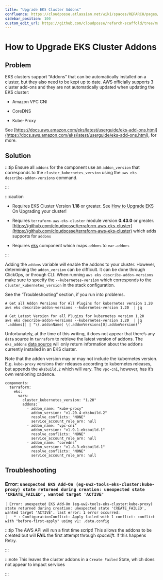 ```yaml
---
title: "Upgrade EKS Cluster Addons"
confluence: https://cloudposse.atlassian.net/wiki/spaces/REFARCH/pages/1192493057/How+to+Upgrade+EKS+Cluster+Addons
sidebar_position: 100
custom_edit_url: https://github.com/cloudposse/refarch-scaffold/tree/main/docs/docs/how-to-guides/upgrades/how-to-upgrade-eks-cluster-addons.md
---
```


# How to Upgrade EKS Cluster Addons

## Problem
EKS clusters support “Addons” that can be automatically installed on a cluster, but they also need to be kept up to date. AWS officially supports 3 cluster add-ons and they are not automatically updated when updating the EKS cluster:

- Amazon VPC CNI

- CoreDNS

- Kube-Proxy

See [https://docs.aws.amazon.com/eks/latest/userguide/eks-add-ons.html](https://docs.aws.amazon.com/eks/latest/userguide/eks-add-ons.html), for more.

## Solution

:::tip
Ensure all `addons` for the component use an `addon_version` that corresponds to the `cluster_kubernetes_version` using the `aws eks describe-addon-versions` command.

:::

:::caution
- Requires EKS Cluster Version **1.18** or greater. See [How to Upgrade EKS](/reference-architecture/how-to-guides/upgrades/how-to-upgrade-eks) On Upgrading your cluster!

- Requires `terraform-aws-eks-cluster` module version **0.43.0** or greater.  [https://github.com/cloudposse/terraform-aws-eks-cluster](https://github.com/cloudposse/terraform-aws-eks-cluster) which adds supports for `addons`

- Requires [eks](/components/category/eks/) component which maps `addons` to `var.addons`

:::

Adding the `addons` variable will enable the addons to your cluster. However, determining the `addon_version` can be difficult. It can be done through ClickOps, or through CLI.  When running `aws eks describe-addon-versions` make sure to specify the `--kubernetes-version` which corresponds to the `cluster_kubernetes_version` in the stack configuration.

See the “Troubleshooting” section, if you run into problems.

```
# Get all Addon Versions for All Plugins for kubernetes version 1.20
aws eks describe-addon-versions --kubernetes-version 1.20  | jq

# Get Latest Version for all Plugins for kubernetes version 1.20
aws eks describe-addon-versions --kubernetes-version 1.20  | jq '.addons[] | "\(.addonName) \(.addonVersions[0].addonVersion)"'
```

Unfortunately, at the time of this writing, it does not appear that there’s any `data` source in `terraform` to retrieve the latest version of addons. The `eks_addons` [data source](https://registry.terraform.io/providers/hashicorp/aws/latest/docs/data-sources/eks_addon) will only return information about the addons currently installed in an EKS cluster.

Note that the addon version may or may not include the kubernetes version. E.g. `kube-proxy` versions their releases according to kubernetes releases, but appends the `eksbuild.2` which will vary. The `vpc-cni`, however, has it’s own versioning cadence.

```
components:
  terraform:
    eks:
      vars:
        cluster_kubernetes_version: "1.20"
        addons:
          - addon_name: "kube-proxy"
            addon_version: "v1.20.4-eksbuild.2"
            resolve_conflicts: "NONE"
            service_account_role_arn: null
          - addon_name: "vpc-cni"
            addon_version: "v1.9.1-eksbuild.1"
            resolve_conflicts: "NONE"
            service_account_role_arn: null
          - addon_name: "coredns"
            addon_version: "v1.8.3-eksbuild.1"
            resolve_conflicts: "NONE"
            service_account_role_arn: null
```

## Troubleshooting

### Error: `unexpected EKS Add-On (eg-uw2-tools-eks-cluster:kube-proxy) state returned during creation: unexpected state 'CREATE_FAILED', wanted target 'ACTIVE'`

```
│ Error: unexpected EKS Add-On (eg-uw2-tools-eks-cluster:kube-proxy) state returned during creation: unexpected state 'CREATE_FAILED', wanted target 'ACTIVE'. last error: 1 error occurred:
│ 	* : ConfigurationConflict: Apply failed with 1 conflict: conflict with "before-first-apply" using v1: .data.config
```

:::tip
The AWS API will run a first time script! This allows the addons to be created but will **FAIL** the first attempt through _spacelift_. If this happens Retry.

:::

:::note
This leaves the cluster addons in a `Create Failed` State, which does not appear to impact services

:::

